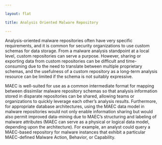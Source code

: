 ```yaml
---

layout: flat

title: Analysis Oriented Malware Repository

---
```


Analysis-oriented malware repositories often have very specific requirements, and it is common for security organizations to use custom schemas for data storage. From a malware analysis standpoint at a local level, custom repositories can serve a purpose. However, sharing or exporting data from custom repositories can be difficult and time-consuming due to the need to translate between multiple proprietary schemas, and the usefulness of a custom repository as a long-term analysis resource can be limited if the schema is not suitably expressive.

MAEC is well-suited for use as a common intermediate format for mapping between dissimilar malware repository schemas so that analysis information stored in disparate repositories can be shared, allowing teams or organizations to quickly leverage each other’s analysis results. Furthermore, for appropriate database architectures, using the MAEC data model in malware repositories would not only enable information sharing but would also permit improved data-mining due to MAEC’s structuring and labeling of malware attributes (MAEC can serve as a physical or logical data model, depending upon the architecture). For example, an analyst could query a MAEC-based repository for malware instances that exhibit a particular MAEC-defined Malware Action, Behavior, or Capability.

